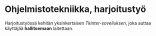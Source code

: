 # Ohjelmistotekniikka, harjoitustyö

Harjoitustyössä kehitän yksinkertaisen *Tkinter-sovelluksen*, joka auttaa käyttäjää **hallitsemaan** laitettaan.

